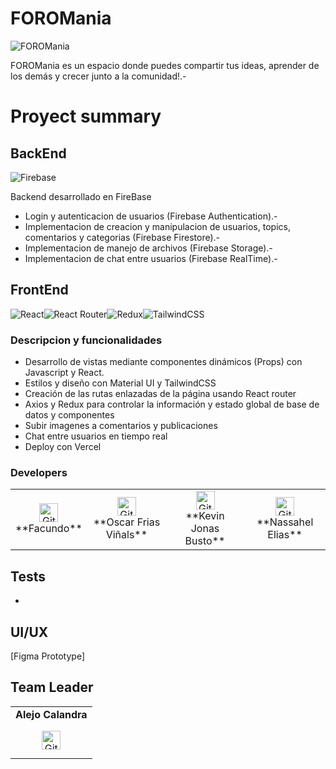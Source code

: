 # FOROMania

<img src="img/FOROMANIA3.png" alt="FOROMania" style="max-width:100%; height:auto;">

FOROMania es un espacio donde puedes compartir tus ideas, aprender de los demás y crecer junto a la comunidad!.-

# Proyect summary

## BackEnd

![Firebase](https://img.shields.io/badge/firebase-ffca28?style=for-the-badge&logo=firebase&logoColor=black)

Backend desarrollado en FireBase

-  Login y autenticacion de usuarios (Firebase Authentication).-
-  Implementacion de creacion y manipulacion de usuarios, topics, comentarios y categorias (Firebase Firestore).-
-  Implementacion de manejo de archivos (Firebase Storage).-
-  Implementacion de chat entre usuarios (Firebase RealTime).-

## FrontEnd

![React](https://img.shields.io/badge/react-%2320232a.svg?style=for-the-badge&logo=react&logoColor=%2361DAFB)![React Router](https://img.shields.io/badge/React_Router-CA4245?style=for-the-badge&logo=react-router&logoColor=white)![Redux](https://img.shields.io/badge/redux-%23593d88.svg?style=for-the-badge&logo=redux&logoColor=white)![TailwindCSS](https://img.shields.io/badge/tailwindcss-%2338B2AC.svg?style=for-the-badge&logo=tailwind-css&logoColor=white)

### Descripcion y funcionalidades

-  Desarrollo de vistas mediante componentes dinámicos (Props) con Javascript y React.
-  Estilos y diseño con Material UI y TailwindCSS
-  Creación de las rutas enlazadas de la página usando React router
-  Axios y Redux para controlar la información y estado global de base de datos y componentes
-  Subir imagenes a comentarios y publicaciones
-  Chat entre usuarios en tiempo real
-  Deploy con Vercel

### Developers

<table align="center">
  <tr>
    <td align="center">
      <a href="https://github.com/githubfacu" target="_blank">
        <img src="https://img.shields.io/badge/github-%23121011.svg?style=for-the-badge&logo=github&logoColor=white" alt="GitHub" height="30" />
      </a>
      <br />
      **Facundo**
    </td>
    <td align="center">
      <a href="https://github.com/ofvinals" target="_blank">
        <img src="https://img.shields.io/badge/github-%23121011.svg?style=for-the-badge&logo=github&logoColor=white" alt="GitHub" height="30" />
      </a>
      <br />
      **Oscar Frias Viñals**
    </td>
    <td align="center">
      <a href="https://www.github.com/jonasbusto" target="_blank">
        <img src="https://img.shields.io/badge/github-%23121011.svg?style=for-the-badge&logo=github&logoColor=white" alt="GitHub" height="30" />
      </a>
      <br />
      **Kevin Jonas Busto**
    </td>
    <td align="center">
      <a href="https://github.com/nassahel" target="_blank">
        <img src="https://img.shields.io/badge/github-%23121011.svg?style=for-the-badge&logo=github&logoColor=white" alt="GitHub" height="30" />
      </a>
      <br />
      **Nassahel Elias**
    </td>
  </tr>
</table>

## Tests

-

## UI/UX

[Figma Prototype]

## Team Leader

<table>
  <tr>
    <td align="center">
      <strong>Alejo Calandra</strong>
    </td>
  </tr>
  <tr>
    <td align="center">
      <a href="https://github.com/Azueel" target="_blank">
        <img style="margin: 10px" src="https://img.shields.io/badge/github-%23121011.svg?style=for-the-badge&logo=github&logoColor=white" alt="GitHub" height="30" />
      </a>
    </td>
  </tr>
</table>
